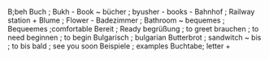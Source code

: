 B;beh
Buch ; Bukh - Book ~
bücher ; byusher - books -
Bahnhof ; Railway station +
Blume ; Flower -
Badezimmer ; Bathroom ~
bequemes ; Bequeemes ;comfortable
Bereit ; Ready
begrüßung ; to greet
brauchen ; to need
beginnen ; to begin
Bulgarisch ; bulgarian
Butterbrot ; sandwitch ~
bis ; to
bis bald ; see you soon
Beispiele ; examples
Buchtabe; letter +
